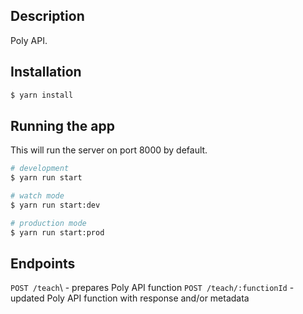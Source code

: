 ## Description

Poly API.

## Installation

```bash
$ yarn install
```

## Running the app
This will run the server on port 8000 by default.

```bash
# development
$ yarn run start

# watch mode
$ yarn run start:dev

# production mode
$ yarn run start:prod
```

## Endpoints
`POST /teach`\ - prepares Poly API function
`POST /teach/:functionId` - updated Poly API function with response and/or metadata
